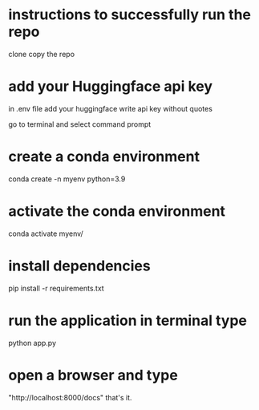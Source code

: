 # instructions to successfully run the repo
  clone copy the repo
# add your Huggingface api key 
in .env file add your huggingface write api key without quotes

go to terminal and select command prompt

# create a conda environment
conda create -n myenv python=3.9

# activate the conda environment
conda activate myenv/

# install dependencies
pip install -r requirements.txt

# run the application in terminal type
python app.py

# open a browser and type 
"http://localhost:8000/docs" that's it.
